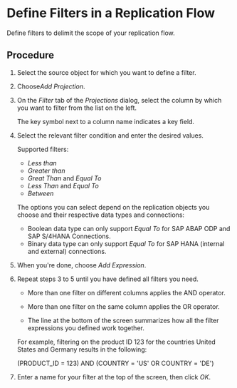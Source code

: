 <!-- loio5a6ef36765c54a6a950a6bd6c070501d -->

# Define Filters in a Replication Flow

Define filters to delimit the scope of your replication flow.



## Procedure

1.  Select the source object for which you want to define a filter.

2.  Choose*Add Projection*.

3.  On the *Filter* tab of the *Projections* dialog, select the column by which you want to filter from the list on the left.

    The key symbol next to a column name indicates a key field.

4.  Select the relevant filter condition and enter the desired values.

    Supported filters:

    -   *Less than*
    -   *Greater than*
    -   *Great Than* and *Equal To*
    -   *Less Than* and *Equal To*
    -   *Between*

    The options you can select depend on the replication objects you choose and their respective data types and connections:

    -   Boolean data type can only support *Equal To* for SAP ABAP ODP and SAP S/4HANA Connections.
    -   Binary data type can only support *Equal To* for SAP HANA \(internal and external\) connections.

5.  When you're done, choose *Add Expression*.

6.  Repeat steps 3 to 5 until you have defined all filters you need.

    -   More than one filter on different columns applies the AND operator.

    -   More than one filter on the same column applies the OR operator.

    -   The line at the bottom of the screen summarizes how all the filter expressions you defined work together.


    For example, filtering on the product ID 123 for the countries United States and Germany results in the following:

    \(PRODUCT\_ID = 123\) AND \(COUNTRY = 'US' OR COUNTRY = 'DE'\)

7.  Enter a name for your filter at the top of the screen, then click *OK*.


